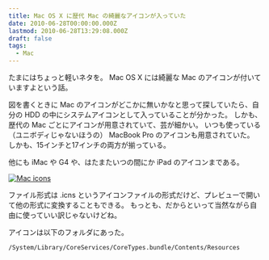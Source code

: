 ```yaml
---
title: Mac OS X に歴代 Mac の綺麗なアイコンが入っていた
date: 2010-06-28T00:00:00.000Z
lastmod: 2010-06-28T13:29:08.000Z
draft: false
tags:
  - Mac
---
```


たまにはちょっと軽いネタを。 Mac OS X には綺麗な Mac のアイコンが付いていますよという話。

図を書くときに Mac のアイコンがどこかに無いかなと思って探していたら、自分の HDD の中にシステムアイコンとして入っていることが分かった。 しかも、歴代の Mac ごとにアイコンが用意されていて、芸が細かい。 いつも使っている（ユニボディじゃないほうの） MacBook Pro のアイコンも用意されていた。 しかも、15インチと17インチの両方が揃っている。

他にも iMac や G4 や、はたまたいつの間にか iPad のアイコンまである。

[![Mac icons](https://farm5.staticflickr.com/4078/4742377380_a6df2cfc4b_b.jpg "Mac icons")](http://www.flickr.com/photos/machu/4742377380/)

ファイル形式は .icns というアイコンファイルの形式だけど、プレビューで開いて他の形式に変換することもできる。 もっとも、だからといって当然ながら自由に使っていい訳じゃないけどね。

アイコンは以下のフォルダにあった。

```
/System/Library/CoreServices/CoreTypes.bundle/Contents/Resources
```
